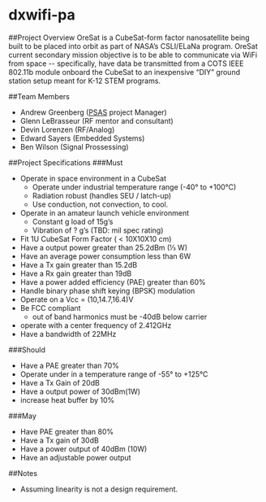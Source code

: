 # dxwifi-pa
##Project Overview
OreSat is a CubeSat-form factor nanosatellite being built to be placed into orbit as part of NASA’s CSLI/ELaNa program. OreSat current secondary mission objective is to be able to communicate via WiFi from space -- specifically, have data be transmitted from a COTS IEEE 802.11b module onboard the CubeSat to an inexpensive “DIY” ground station setup meant for K-12 STEM programs.

##Team Members
* Andrew Greenberg ([PSAS](http://psas.pdx.edu/) project Manager)
* Glenn LeBrasseur (RF mentor and consultant)
* Devin  Lorenzen (RF/Analog)
* Edward Sayers (Embedded Systems)
* Ben Wilson (Signal Prossessing)

##Project Specifications
###Must
* Operate in space environment in a CubeSat
  * Operate under industrial temperature range (-40° to +100°C)
  * Radiation robust (handles SEU / latch-up)
  * Use conduction, not convection, to cool.
* Operate in an amateur launch vehicle environment
  * Constant g load of 15g’s
  * Vibration of ? g’s (TBD: mil spec rating)
* Fit 1U CubeSat Form Factor ( < 10X10X10 cm)
* Have a output power greater than 25.2dBm (⅓ W)
* Have an average power consumption less than 6W
* Have a Tx gain greater than 15.2dB
* Have a Rx gain greater than 19dB
* Have a power added efficiency (PAE) greater than 60%
* Handle binary phase shift keying (BPSK) modulation
* Operate on a Vcc = (10,14.7,16.4)V
* Be FCC compliant
  * out of band harmonics must be -40dB below carrier 
* operate with a center frequency of 2.412GHz
* Have a bandwidth of 22MHz

###Should
* Have a PAE greater than 70%
* Operate under in a temperature range of -55° to +125°C
* Have a Tx Gain of 20dB
* Have a output power of 30dBm(1W)
* increase heat buffer by 10%
 
###May
* Have PAE greater than 80%
* Have a Tx gain of 30dB
* Have a power output of 40dBm (10W)
* Have an adjustable power output

##Notes
* Assuming linearity is not a design requirement.
